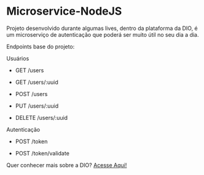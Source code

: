 # Microservice-NodeJS

Projeto desenvolvido durante algumas lives, dentro da plataforma da DIO, é um microserviço de autenticação que poderá ser muito útil no seu dia a dia.

Endpoints base do projeto:

Usuários

* GET /users

* GET /users/:uuid

* POST /users

* PUT /users/:uuid

* DELETE /users/:uuid


Autenticação

* POST /token

* POST /token/validate


Quer conhecer mais sobre a DIO? 
<a href="https://dio.me/sign-up?ref=UA3T5KTOS0">Acesse Aqui!</a>
